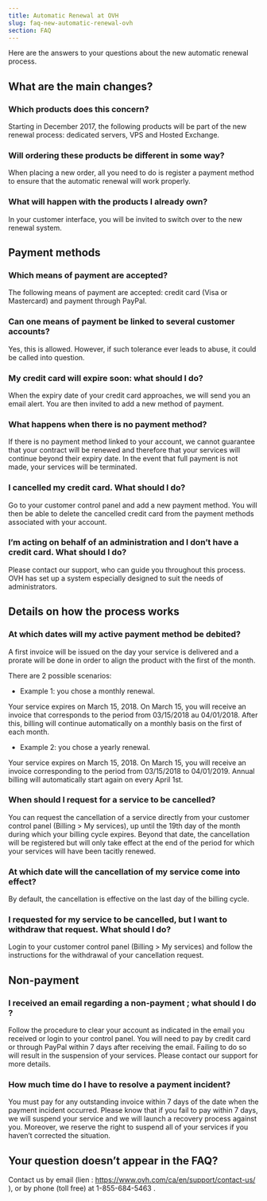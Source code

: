 ```yaml
---
title: Automatic Renewal at OVH
slug: faq-new-automatic-renewal-ovh
section: FAQ
---
```


Here are the answers to your questions about the new automatic renewal process.

## What are the main changes?

### Which products does this concern?
Starting in December 2017, the following products will be part of the new renewal process: dedicated servers, VPS and Hosted Exchange. 

### Will ordering these products be different in some way?
When placing a new order, all you need to do is register a payment method to ensure that the automatic renewal will work properly.

### What will happen with the products I already own?
In your customer interface, you will be invited to switch over to the new renewal system. 

## Payment methods

### Which means of payment are accepted?
The following means of payment are accepted: credit card (Visa or Mastercard) and payment through PayPal.

### Can one means of payment be linked to several customer accounts?
Yes, this is allowed. However, if such tolerance ever leads to abuse, it could be called into question.

### My credit card will expire soon: what should I do?
When the expiry date of your credit card approaches, we will send you an email alert. You are then invited to add a new method of payment. 

### What happens when there is no payment method?
If there is no payment method linked to your account, we cannot guarantee that your contract will be renewed and therefore that your services will continue beyond their expiry date. In the event that full payment is not made, your services will be terminated. 

### I cancelled my credit card. What should I do?
Go to your customer control panel and add a new payment method. You will then be able to delete the cancelled credit card from the payment methods associated with your account.

### I’m acting on behalf of an administration and I don’t have a credit card. What should I do?
Please contact our support, who can guide you throughout this process. OVH has set up a system especially designed to suit the needs of administrators.

## Details on how the process works

### At which dates will my active payment method be debited?
A first invoice will be issued on the day your service is delivered and a prorate will be done in order to align the product with the first of the month.

There are 2 possible scenarios:

- Example 1: you chose a monthly renewal.

Your service expires on March 15, 2018.
On March 15, you will receive an invoice that corresponds to the period from  03/15/2018 au 04/01/2018. After this, billing will continue automatically on a monthly basis on the first of each month.

- Example 2: you chose a yearly renewal.

Your service expires on March 15, 2018.
On March 15, you will receive an invoice corresponding to the period from 03/15/2018 to 04/01/2019. Annual billing will automatically start again on every April 1st.

### When should I request for a service to be cancelled?
You can request the cancellation of a service directly from your customer control panel (Billing > My services), up until the 19th day of the month during which your billing cycle expires. Beyond that date, the cancellation will be registered but will only take effect at the end of the period for which your services will have been tacitly renewed. 

### At which date will the cancellation of my service come into effect?
By default, the cancellation is effective on the last day of the billing cycle. 

### I requested for my service to be cancelled, but I want to withdraw that request. What should I do?
Login to your customer control panel (Billing > My services) and follow the instructions for the withdrawal of your cancellation request.

## Non-payment

### I received an email regarding a non-payment ; what should I do ?
Follow the procedure to clear your account as indicated in the email you received or login to your control panel. You will need to pay by credit card or through PayPal within 7 days after receiving the email. Failing to do so will result in the suspension of your services.  Please contact our support for more details. 

### How much time do I have to resolve a payment incident?
You must pay for any outstanding invoice within 7 days of the date when the payment incident occurred. Please know that if you fail to pay within 7 days, we will suspend your service and we will launch a recovery process against you. Moreover, we reserve the right to suspend all of your services if you haven’t corrected the situation.  

## Your question doesn’t appear in the FAQ?
Contact us by email (lien : https://www.ovh.com/ca/en/support/contact-us/ ), or by phone (toll free) at 1-855-684-5463 .  

